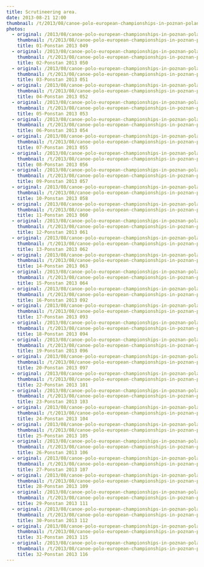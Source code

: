 ```yaml
---
title: Scrutineering area.
date: 2013-08-21 12:00
thumbnail: /t/2013/08/canoe-polo-european-championships-in-poznan-poland/scrutineering-area/01-ponstan-2013-049.jpg
photos:
  - original: /2013/08/canoe-polo-european-championships-in-poznan-poland/scrutineering-area/01-ponstan-2013-049.jpg
    thumbnail: /t/2013/08/canoe-polo-european-championships-in-poznan-poland/scrutineering-area/01-ponstan-2013-049.jpg
    title: 01-Ponstan 2013 049
  - original: /2013/08/canoe-polo-european-championships-in-poznan-poland/scrutineering-area/02-ponstan-2013-050.jpg
    thumbnail: /t/2013/08/canoe-polo-european-championships-in-poznan-poland/scrutineering-area/02-ponstan-2013-050.jpg
    title: 02-Ponstan 2013 050
  - original: /2013/08/canoe-polo-european-championships-in-poznan-poland/scrutineering-area/03-ponstan-2013-051.jpg
    thumbnail: /t/2013/08/canoe-polo-european-championships-in-poznan-poland/scrutineering-area/03-ponstan-2013-051.jpg
    title: 03-Ponstan 2013 051
  - original: /2013/08/canoe-polo-european-championships-in-poznan-poland/scrutineering-area/04-ponstan-2013-052.jpg
    thumbnail: /t/2013/08/canoe-polo-european-championships-in-poznan-poland/scrutineering-area/04-ponstan-2013-052.jpg
    title: 04-Ponstan 2013 052
  - original: /2013/08/canoe-polo-european-championships-in-poznan-poland/scrutineering-area/05-ponstan-2013-053.jpg
    thumbnail: /t/2013/08/canoe-polo-european-championships-in-poznan-poland/scrutineering-area/05-ponstan-2013-053.jpg
    title: 05-Ponstan 2013 053
  - original: /2013/08/canoe-polo-european-championships-in-poznan-poland/scrutineering-area/06-ponstan-2013-054.jpg
    thumbnail: /t/2013/08/canoe-polo-european-championships-in-poznan-poland/scrutineering-area/06-ponstan-2013-054.jpg
    title: 06-Ponstan 2013 054
  - original: /2013/08/canoe-polo-european-championships-in-poznan-poland/scrutineering-area/07-ponstan-2013-055.jpg
    thumbnail: /t/2013/08/canoe-polo-european-championships-in-poznan-poland/scrutineering-area/07-ponstan-2013-055.jpg
    title: 07-Ponstan 2013 055
  - original: /2013/08/canoe-polo-european-championships-in-poznan-poland/scrutineering-area/08-ponstan-2013-056.jpg
    thumbnail: /t/2013/08/canoe-polo-european-championships-in-poznan-poland/scrutineering-area/08-ponstan-2013-056.jpg
    title: 08-Ponstan 2013 056
  - original: /2013/08/canoe-polo-european-championships-in-poznan-poland/scrutineering-area/09-ponstan-2013-057.jpg
    thumbnail: /t/2013/08/canoe-polo-european-championships-in-poznan-poland/scrutineering-area/09-ponstan-2013-057.jpg
    title: 09-Ponstan 2013 057
  - original: /2013/08/canoe-polo-european-championships-in-poznan-poland/scrutineering-area/10-ponstan-2013-058.jpg
    thumbnail: /t/2013/08/canoe-polo-european-championships-in-poznan-poland/scrutineering-area/10-ponstan-2013-058.jpg
    title: 10-Ponstan 2013 058
  - original: /2013/08/canoe-polo-european-championships-in-poznan-poland/scrutineering-area/11-ponstan-2013-060.jpg
    thumbnail: /t/2013/08/canoe-polo-european-championships-in-poznan-poland/scrutineering-area/11-ponstan-2013-060.jpg
    title: 11-Ponstan 2013 060
  - original: /2013/08/canoe-polo-european-championships-in-poznan-poland/scrutineering-area/12-ponstan-2013-061.jpg
    thumbnail: /t/2013/08/canoe-polo-european-championships-in-poznan-poland/scrutineering-area/12-ponstan-2013-061.jpg
    title: 12-Ponstan 2013 061
  - original: /2013/08/canoe-polo-european-championships-in-poznan-poland/scrutineering-area/13-ponstan-2013-062.jpg
    thumbnail: /t/2013/08/canoe-polo-european-championships-in-poznan-poland/scrutineering-area/13-ponstan-2013-062.jpg
    title: 13-Ponstan 2013 062
  - original: /2013/08/canoe-polo-european-championships-in-poznan-poland/scrutineering-area/14-ponstan-2013-063.jpg
    thumbnail: /t/2013/08/canoe-polo-european-championships-in-poznan-poland/scrutineering-area/14-ponstan-2013-063.jpg
    title: 14-Ponstan 2013 063
  - original: /2013/08/canoe-polo-european-championships-in-poznan-poland/scrutineering-area/15-ponstan-2013-064.jpg
    thumbnail: /t/2013/08/canoe-polo-european-championships-in-poznan-poland/scrutineering-area/15-ponstan-2013-064.jpg
    title: 15-Ponstan 2013 064
  - original: /2013/08/canoe-polo-european-championships-in-poznan-poland/scrutineering-area/16-ponstan-2013-092.jpg
    thumbnail: /t/2013/08/canoe-polo-european-championships-in-poznan-poland/scrutineering-area/16-ponstan-2013-092.jpg
    title: 16-Ponstan 2013 092
  - original: /2013/08/canoe-polo-european-championships-in-poznan-poland/scrutineering-area/17-ponstan-2013-093.jpg
    thumbnail: /t/2013/08/canoe-polo-european-championships-in-poznan-poland/scrutineering-area/17-ponstan-2013-093.jpg
    title: 17-Ponstan 2013 093
  - original: /2013/08/canoe-polo-european-championships-in-poznan-poland/scrutineering-area/18-ponstan-2013-094.jpg
    thumbnail: /t/2013/08/canoe-polo-european-championships-in-poznan-poland/scrutineering-area/18-ponstan-2013-094.jpg
    title: 18-Ponstan 2013 094
  - original: /2013/08/canoe-polo-european-championships-in-poznan-poland/scrutineering-area/19-ponstan-2013-096.jpg
    thumbnail: /t/2013/08/canoe-polo-european-championships-in-poznan-poland/scrutineering-area/19-ponstan-2013-096.jpg
    title: 19-Ponstan 2013 096
  - original: /2013/08/canoe-polo-european-championships-in-poznan-poland/scrutineering-area/20-ponstan-2013-097.jpg
    thumbnail: /t/2013/08/canoe-polo-european-championships-in-poznan-poland/scrutineering-area/20-ponstan-2013-097.jpg
    title: 20-Ponstan 2013 097
  - original: /2013/08/canoe-polo-european-championships-in-poznan-poland/scrutineering-area/22-ponstan-2013-101.jpg
    thumbnail: /t/2013/08/canoe-polo-european-championships-in-poznan-poland/scrutineering-area/22-ponstan-2013-101.jpg
    title: 22-Ponstan 2013 101
  - original: /2013/08/canoe-polo-european-championships-in-poznan-poland/scrutineering-area/23-ponstan-2013-103.jpg
    thumbnail: /t/2013/08/canoe-polo-european-championships-in-poznan-poland/scrutineering-area/23-ponstan-2013-103.jpg
    title: 23-Ponstan 2013 103
  - original: /2013/08/canoe-polo-european-championships-in-poznan-poland/scrutineering-area/24-ponstan-2013-104.jpg
    thumbnail: /t/2013/08/canoe-polo-european-championships-in-poznan-poland/scrutineering-area/24-ponstan-2013-104.jpg
    title: 24-Ponstan 2013 104
  - original: /2013/08/canoe-polo-european-championships-in-poznan-poland/scrutineering-area/25-ponstan-2013-105.jpg
    thumbnail: /t/2013/08/canoe-polo-european-championships-in-poznan-poland/scrutineering-area/25-ponstan-2013-105.jpg
    title: 25-Ponstan 2013 105
  - original: /2013/08/canoe-polo-european-championships-in-poznan-poland/scrutineering-area/26-ponstan-2013-106.jpg
    thumbnail: /t/2013/08/canoe-polo-european-championships-in-poznan-poland/scrutineering-area/26-ponstan-2013-106.jpg
    title: 26-Ponstan 2013 106
  - original: /2013/08/canoe-polo-european-championships-in-poznan-poland/scrutineering-area/27-ponstan-2013-107.jpg
    thumbnail: /t/2013/08/canoe-polo-european-championships-in-poznan-poland/scrutineering-area/27-ponstan-2013-107.jpg
    title: 27-Ponstan 2013 107
  - original: /2013/08/canoe-polo-european-championships-in-poznan-poland/scrutineering-area/28-ponstan-2013-109.jpg
    thumbnail: /t/2013/08/canoe-polo-european-championships-in-poznan-poland/scrutineering-area/28-ponstan-2013-109.jpg
    title: 28-Ponstan 2013 109
  - original: /2013/08/canoe-polo-european-championships-in-poznan-poland/scrutineering-area/29-ponstan-2013-111.jpg
    thumbnail: /t/2013/08/canoe-polo-european-championships-in-poznan-poland/scrutineering-area/29-ponstan-2013-111.jpg
    title: 29-Ponstan 2013 111
  - original: /2013/08/canoe-polo-european-championships-in-poznan-poland/scrutineering-area/30-ponstan-2013-112.jpg
    thumbnail: /t/2013/08/canoe-polo-european-championships-in-poznan-poland/scrutineering-area/30-ponstan-2013-112.jpg
    title: 30-Ponstan 2013 112
  - original: /2013/08/canoe-polo-european-championships-in-poznan-poland/scrutineering-area/31-ponstan-2013-115.jpg
    thumbnail: /t/2013/08/canoe-polo-european-championships-in-poznan-poland/scrutineering-area/31-ponstan-2013-115.jpg
    title: 31-Ponstan 2013 115
  - original: /2013/08/canoe-polo-european-championships-in-poznan-poland/scrutineering-area/32-ponstan-2013-116.jpg
    thumbnail: /t/2013/08/canoe-polo-european-championships-in-poznan-poland/scrutineering-area/32-ponstan-2013-116.jpg
    title: 32-Ponstan 2013 116
---
```

